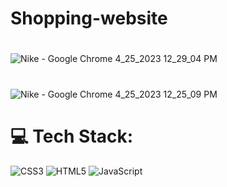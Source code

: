# Shopping-website
#
![Nike - Google Chrome 4_25_2023 12_29_04 PM](https://user-images.githubusercontent.com/125316110/235609933-ee0df67d-7743-4d7d-9d75-f353a242e672.png)
#
![Nike - Google Chrome 4_25_2023 12_25_09 PM](https://user-images.githubusercontent.com/125316110/235609950-07da9c51-56a0-4d53-a230-9403abe0ed7c.png)
#
# 💻 Tech Stack:
![CSS3](https://img.shields.io/badge/css3-%231572B6.svg?style=for-the-badge&logo=css3&logoColor=white) ![HTML5](https://img.shields.io/badge/html5-%23E34F26.svg?style=for-the-badge&logo=html5&logoColor=white) ![JavaScript](https://img.shields.io/badge/javascript-%23323330.svg?style=for-the-badge&logo=javascript&logoColor=%23F7DF1E)


